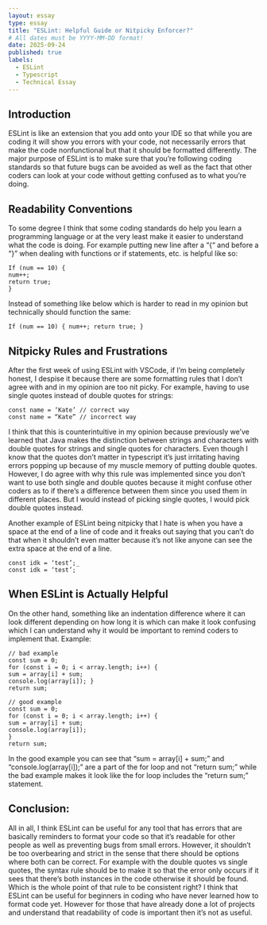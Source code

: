```yaml
---
layout: essay
type: essay
title: "ESLint: Helpful Guide or Nitpicky Enforcer?"
# All dates must be YYYY-MM-DD format!
date: 2025-09-24
published: true
labels:
  - ESLint
  - Typescript
  - Technical Essay
---
```


## Introduction
ESLint is like an extension that you add onto your IDE so that while you are coding it will show you errors with your code, not necessarily errors that make the code nonfunctional but that it should be formatted differently. The major purpose of ESLint is to make sure that you’re following coding standards so that future bugs can be avoided as well as the fact that other coders can look at your code without getting confused as to what you’re doing. 

## Readability Conventions
To some degree I think that some coding standards do help you learn a programming language or at the very least make it easier to understand what the code is doing. For example putting new line after a “{“ and before a “}” when dealing with functions or if statements, etc. is helpful like so: 
```
If (num == 10) {
num++;
return true;
}
```
Instead of something like below which is harder to read in my opinion but technically should function the same:
```
If (num == 10) { num++; return true; }
```

## Nitpicky Rules and Frustrations
After the first week of using ESLint with VSCode, if I’m being completely honest, I despise it because there are some formatting rules that I don’t agree with and in my opinion are too nit picky. For example, having to use single quotes instead of double quotes for strings:
```
const name = ‘Kate’ // correct way
const name = “Kate” // incorrect way
```
I think that this is counterintuitive in my opinion because previously we’ve learned that Java makes the distinction between strings and characters with double quotes for strings and single quotes for characters. Even though I know that the quotes don’t matter in typescript it’s just irritating having errors popping up because of my muscle memory of putting double quotes. However, I do agree with why this rule was implemented since you don’t want to use both single and double quotes because it might confuse other coders as to if there’s a difference between them since you used them in different places. But I would instead of picking single quotes, I would pick double quotes instead.

Another example of ESLint being nitpicky that I hate is when you have a space at the end of a line of code and it freaks out saying that you can’t do that when it shouldn’t even matter because it’s not like anyone can see the extra space at the end of a line. 
```
const idk = ‘test’;_
const idk = ‘test’;
```

## When ESLint is Actually Helpful
On the other hand, something like an indentation difference where it can look different depending on how long it is which can make it look confusing which I can understand why it would be important to remind coders to implement that. 
Example:
```
// bad example
const sum = 0;
for (const i = 0; i < array.length; i++) {
sum = array[i] + sum;
console.log(array[i]); }
return sum;

// good example
const sum = 0;
for (const i = 0; i < array.length; i++) {
sum = array[i] + sum;
console.log(array[i]);
}
return sum;
```
In the good example you can see that “sum = array[i] + sum;” and “console.log(array[i]);” are a part of the for loop and not “return sum;” while the bad example makes it look like the for loop includes the “return sum;” statement. 

## Conclusion:
All in all, I think ESLint can be useful for any tool that has errors that are basically reminders to format your code so that it’s readable for other people as well as preventing bugs from small errors. However, it shouldn’t be too overbearing and strict in the sense that there should be options where both can be correct. For example with the double quotes vs single quotes, the syntax rule should be to make it so that the error only occurs if it sees that there’s both instances in the code otherwise it should be found. Which is the whole point of that rule to be consistent right? I think that ESLint can be useful for beginners in coding who have never learned how to format code yet. However for those that have already done a lot of projects and understand that readability of code is important then it’s not as useful.

